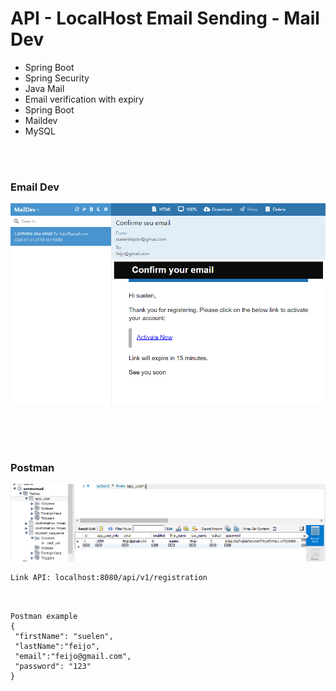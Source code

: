 # API - LocalHost Email Sending - Mail Dev

* Spring Boot
* Spring Security
* Java Mail
* Email verification with expiry
* Spring Boot
* Maildev
* MySQL

</br>
</br>
 
### Email Dev
<img src="img1.png" alt="Mail Dev"></img>
</br>
</br>


</br>
</br>
 
### Postman
<img src="bdimg.PNG" alt="Mysql"></img>
</br>
 ```
 Link API: localhost:8080/api/v1/registration
 ```
 ```


 Postman example
{
  "firstName": "suelen",
  "lastName":"feijo",
  "email":"feijo@gmail.com",
  "password": "123"
}
```


